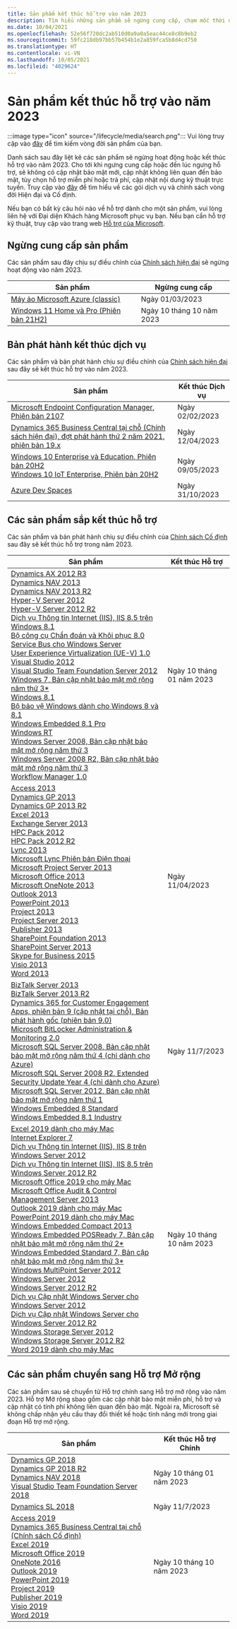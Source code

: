 ```yaml
---
title: Sản phẩm kết thúc hỗ trợ vào năm 2023
description: Tìm hiểu những sản phẩm sẽ ngừng cung cấp, chạm mốc thời điểm kết thúc hỗ trợ hoặc chuyển từ hỗ trợ chính sang hỗ trợ mở rộng vào năm 2023.
ms.date: 10/04/2021
ms.openlocfilehash: 52e56f720dc2ab510d0a9a0a5eac44ce8c8b9eb2
ms.sourcegitcommit: 59fc218db97bb57b454b1e2a859fca5b8d4cd750
ms.translationtype: HT
ms.contentlocale: vi-VN
ms.lasthandoff: 10/05/2021
ms.locfileid: "4029624"
---
```

# <a name="products-ending-support-in-2023"></a>Sản phẩm kết thúc hỗ trợ vào năm 2023

:::image type="icon" source="/lifecycle/media/search.png":::
Vui lòng truy cập vào [đây](/lifecycle/products/) để tìm kiếm vòng đời sản phẩm của bạn.

Danh sách sau đây liệt kê các sản phẩm sẽ ngừng hoạt động hoặc kết thúc hỗ trợ vào năm 2023. Cho tới khi ngưng cung cấp hoặc đến lúc ngưng hỗ trợ, sẽ không có cập nhật bảo mật mới, cập nhật không liên quan đến bảo mật, tùy chọn hỗ trợ miễn phí hoặc trả phí, cập nhật nội dung kỹ thuật trực tuyến. Truy cập vào [đây](/lifecycle/overview/product-end-of-support-overview) để tìm hiểu về các gói dịch vụ và chính sách vòng đời Hiện đại và Cố định.

Nếu bạn có bất kỳ câu hỏi nào về hỗ trợ dành cho một sản phẩm, vui lòng liên hệ với Đại diện Khách hàng Microsoft phục vụ bạn. Nếu bạn cần hỗ trợ kỹ thuật, truy cập vào trang web [Hỗ trợ của Microsoft](https://support.microsoft.com/contactus/?ws=support).

## <a name="product-retirements"></a>Ngừng cung cấp sản phẩm

Các sản phẩm sau đây chịu sự điều chỉnh của [Chính sách hiện đại](/lifecycle/policies/modern) sẽ ngừng hoạt động vào năm 2023.

| Sản phẩm | Ngừng cung cấp |
| --- | --- |
| [Máy ảo Microsoft Azure (classic)](/lifecycle/products/microsoft-azure-virtual-machine-classic?branch=live)<br> | Ngày 01/03/2023 |
| [Windows 11 Home và Pro (Phiên bản 21H2)](/lifecycle/products/windows-11-home-and-pro-version-21h2?branch=live)<br> | Ngày 10 tháng 10 năm 2023 |


## <a name="release-end-of-servicing"></a>Bản phát hành kết thúc dịch vụ

Các sản phẩm và bản phát hành chịu sự điều chỉnh của [Chính sách hiện đại](/lifecycle/policies/modern) sau đây sẽ kết thúc hỗ trợ vào năm 2023.

| Sản phẩm | Kết thúc Dịch vụ |
| --- | --- |
| [Microsoft Endpoint Configuration Manager, Phiên bản 2107](/lifecycle/products/microsoft-endpoint-configuration-manager?branch=live)<br> | Ngày 02/02/2023 |
| [Dynamics 365 Business Central tại chỗ (Chính sách hiện đại), đợt phát hành thứ 2 năm 2021, phiên bản 19.x](/lifecycle/products/dynamics-365-business-central-onpremises-modern-policy?branch=live)<br> | Ngày 12/04/2023 |
| [Windows 10 Enterprise và Education, Phiên bản 20H2](/lifecycle/products/windows-10-enterprise-and-education?branch=live)<br>[Windows 10 IoT Enterprise, Phiên bản 20H2](/lifecycle/products/windows-10-iot-enterprise?branch=live)<br> | Ngày 09/05/2023 |
| [Azure Dev Spaces](/lifecycle/products/azure-dev-spaces?branch=live)<br> | Ngày 31/10/2023 |


## <a name="products-reaching-end-of-support"></a>Các sản phẩm sắp kết thúc hỗ trợ

Các sản phẩm và bản phát hành chiụ sự điều chỉnh của [Chính sách Cố định](/lifecycle/policies/fixed) sau đây sẽ kết thúc hỗ trợ trong năm 2023.

| Sản phẩm | Kết thúc Hỗ trợ |
| --- | --- |
| [Dynamics AX 2012 R3](/lifecycle/products/dynamics-ax-2012-r3?branch=live)<br>[Dynamics NAV 2013](/lifecycle/products/dynamics-nav-2013?branch=live)<br>[Dynamics NAV 2013 R2](/lifecycle/products/dynamics-nav-2013-r2?branch=live)<br>[Hyper-V Server 2012](/lifecycle/products/hyperv-server-2012?branch=live)<br>[Hyper-V Server 2012 R2](/lifecycle/products/hyperv-server-2012-r2?branch=live)<br>[Dịch vụ Thông tin Internet (IIS), IIS 8.5 trên Windows 8.1](/lifecycle/products/internet-information-services-iis?branch=live)<br>[Bộ công cụ Chẩn đoán và Khôi phục 8.0](/lifecycle/products/microsoft-diagnostics-and-recovery-toolset-80?branch=live)<br>[Service Bus cho Windows Server](/lifecycle/products/service-bus-for-windows-server?branch=live)<br>[User Experience Virtualization (UE-V) 1.0](/lifecycle/products/user-experience-virtualization-uev-10?branch=live)<br>[Visual Studio 2012](/lifecycle/products/visual-studio-2012?branch=live)<br>[Visual Studio Team Foundation Server 2012](/lifecycle/products/visual-studio-team-foundation-server-2012?branch=live)<br>[Windows 7, Bản cập nhật bảo mật mở rộng năm thứ 3*](/lifecycle/products/windows-7?branch=live)<br>[Windows 8.1](/lifecycle/products/windows-81?branch=live)<br>[Bộ bảo vệ Windows dành cho Windows 8 và 8.1](/lifecycle/products/windows-defender-for-windows-8-and-81?branch=live)<br>[Windows Embedded 8.1 Pro](/lifecycle/products/windows-embedded-81-pro?branch=live)<br>[Windows RT](/lifecycle/products/windows-rt?branch=live)<br>[Windows Server 2008, Bản cập nhật bảo mật mở rộng năm thứ 3](/lifecycle/products/windows-server-2008?branch=live)<br>[Windows Server 2008 R2, Bản cập nhật bảo mật mở rộng năm thứ 3](/lifecycle/products/windows-server-2008-r2?branch=live)<br>[Workflow Manager 1.0](/lifecycle/products/workflow-manager-10?branch=live)<br> | Ngày 10 tháng 01 năm 2023 |
| [Access 2013](/lifecycle/products/access-2013?branch=live)<br>[Dynamics GP 2013](/lifecycle/products/dynamics-gp-2013?branch=live)<br>[Dynamics GP 2013 R2](/lifecycle/products/dynamics-gp-2013-r2?branch=live)<br>[Excel 2013](/lifecycle/products/excel-2013?branch=live)<br>[Exchange Server 2013](/lifecycle/products/exchange-server-2013?branch=live)<br>[HPC Pack 2012](/lifecycle/products/hpc-pack-2012?branch=live)<br>[HPC Pack 2012 R2](/lifecycle/products/hpc-pack-2012-r2?branch=live)<br>[Lync 2013](/lifecycle/products/microsoft-lync-2013?branch=live)<br>[Microsoft Lync Phiên bản Điện thoại](/lifecycle/products/microsoft-lync-phone-edition?branch=live)<br>[Microsoft Project Server 2013](/lifecycle/products/microsoft-lync-server-2013?branch=live)<br>[Microsoft Office 2013](/lifecycle/products/microsoft-office-2013?branch=live)<br>[Microsoft OneNote 2013](/lifecycle/products/microsoft-onenote-2013?branch=live)<br>[Outlook 2013](/lifecycle/products/outlook-2013?branch=live)<br>[PowerPoint 2013](/lifecycle/products/powerpoint-2013?branch=live)<br>[Project 2013](/lifecycle/products/project-2013?branch=live)<br>[Project Server 2013](/lifecycle/products/project-server-2013?branch=live)<br>[Publisher 2013](/lifecycle/products/publisher-2013?branch=live)<br>[SharePoint Foundation 2013](/lifecycle/products/sharepoint-foundation-2013?branch=live)<br>[SharePoint Server 2013](/lifecycle/products/sharepoint-server-2013?branch=live)<br>[Skype for Business 2015](/lifecycle/products/skype-for-business-2015?branch=live)<br>[Visio 2013](/lifecycle/products/visio-2013?branch=live)<br>[Word 2013](/lifecycle/products/word-2013?branch=live)<br> | Ngày 11/04/2023 |
| [BizTalk Server 2013](/lifecycle/products/biztalk-server-2013?branch=live)<br>[BizTalk Server 2013 R2](/lifecycle/products/biztalk-server-2013-r2?branch=live)<br>[Dynamics 365 for Customer Engagement Apps, phiên bản 9 (cập nhật tại chỗ), Bản phát hành gốc (phiên bản 9.0)](/lifecycle/products/dynamics-365-for-customer-engagement-apps-version-9-onpremises-update?branch=live)<br>[Microsoft BitLocker Administration &amp; Monitoring 2.0](/lifecycle/products/microsoft-bitlocker-administration-and-monitoring-20?branch=live)<br>[Microsoft SQL Server 2008, Bản cập nhật bảo mật mở rộng năm thứ 4 (chỉ dành cho Azure)](/lifecycle/products/microsoft-sql-server-2008?branch=live)<br>[Microsoft SQL Server 2008 R2, Extended Security Update Year 4 (chỉ dành cho Azure)](/lifecycle/products/microsoft-sql-server-2008-r2?branch=live)<br>[Microsoft SQL Server 2012, Bản cập nhật bảo mật mở rộng năm thứ 1](/lifecycle/products/microsoft-sql-server-2012?branch=live)<br>[Windows Embedded 8 Standard](/lifecycle/products/windows-embedded-8-standard?branch=live)<br>[Windows Embedded 8.1 Industry](/lifecycle/products/windows-embedded-81-industry?branch=live)<br> | Ngày 11/7/2023 |
| [Excel 2019 dành cho máy Mac](/lifecycle/products/excel-2019-for-mac?branch=live)<br>[Internet Explorer 7](/lifecycle/products/internet-explorer-7?branch=live)<br>[Dịch vụ Thông tin Internet (IIS), IIS 8 trên Windows Server 2012](/lifecycle/products/internet-information-services-iis?branch=live)<br>[Dịch vụ Thông tin Internet (IIS), IIS 8.5 trên Windows Server 2012 R2](/lifecycle/products/internet-information-services-iis?branch=live)<br>[Microsoft Office 2019 cho máy Mac](/lifecycle/products/microsoft-office-2019-for-mac?branch=live)<br>[Microsoft Office Audit &amp; Control Management Server 2013](/lifecycle/products/microsoft-office-audit-and-control-management-server-2013?branch=live)<br>[Outlook 2019 dành cho máy Mac](/lifecycle/products/outlook-2019-for-mac?branch=live)<br>[PowerPoint 2019 dành cho máy Mac](/lifecycle/products/powerpoint-2019-for-mac?branch=live)<br>[Windows Embedded Compact 2013](/lifecycle/products/windows-embedded-compact-2013?branch=live)<br>[Windows Embedded POSReady 7, Bản cập nhật bảo mật mở rộng năm thứ 2*](/lifecycle/products/windows-embedded-posready-7?branch=live)<br>[Windows Embedded Standard 7, Bản cập nhật bảo mật mở rộng năm thứ 3*](/lifecycle/products/windows-embedded-standard-7?branch=live)<br>[Windows MultiPoint Server 2012](/lifecycle/products/windows-multipoint-server-2012?branch=live)<br>[Windows Server 2012](/lifecycle/products/windows-server-2012?branch=live)<br>[Windows Server 2012 R2](/lifecycle/products/windows-server-2012-r2?branch=live)<br>[Dịch vụ Cập nhật Windows Server cho Windows Server 2012](/lifecycle/products/windows-server-update-services-for-windows-server-2012?branch=live)<br>[Dịch vụ Cập nhật Windows Server cho Windows Server 2012 R2](/lifecycle/products/windows-server-update-services-for-windows-server-2012-r2?branch=live)<br>[Windows Storage Server 2012](/lifecycle/products/windows-storage-server-2012?branch=live)<br>[Windows Storage Server 2012 R2](/lifecycle/products/windows-storage-server-2012-r2?branch=live)<br>[Word 2019 dành cho máy Mac](/lifecycle/products/word-2019-for-mac?branch=live)<br> | Ngày 10 tháng 10 năm 2023 |


## <a name="products-moving-to-extended-support"></a>Các sản phẩm chuyển sang Hỗ trợ Mở rộng

Các sản phẩm sau sẽ chuyển từ Hỗ trợ chính sang Hỗ trợ mở rộng vào năm 2023. Hỗ trợ Mở rộng sbao gồm các cập nhật bảo mật miễn phí, hỗ trợ và cập nhật có tính phí không liên quan đến bảo mật. Ngoài ra, Microsoft sẽ không chấp nhận yêu cầu thay đổi thiết kế hoặc tính năng mới trong giai đoạn Hỗ trợ mở rộng.

| Sản phẩm | Kết thúc Hỗ trợ Chính |
| --- | --- |
| [Dynamics GP 2018](/lifecycle/products/dynamics-gp-2018?branch=live)<br>[Dynamics GP 2018 R2](/lifecycle/products/dynamics-gp-2018-r2?branch=live)<br>[Dynamics NAV 2018](/lifecycle/products/dynamics-nav-2018?branch=live)<br>[Visual Studio Team Foundation Server 2018](/lifecycle/products/visual-studio-team-foundation-server-2018?branch=live)<br> | Ngày 10 tháng 01 năm 2023 |
| [Dynamics SL 2018](/lifecycle/products/dynamics-sl-2018?branch=live)<br> | Ngày 11/7/2023 |
| [Access 2019](/lifecycle/products/access-2019?branch=live)<br>[Dynamics 365 Business Central tại chỗ (Chính sách Cố định)](/lifecycle/products/dynamics-365-business-central-onpremises-fixed-policy?branch=live)<br>[Excel 2019](/lifecycle/products/excel-2019?branch=live)<br>[Microsoft Office 2019](/lifecycle/products/microsoft-office-2019?branch=live)<br>[OneNote 2016](/lifecycle/products/onenote-2016?branch=live)<br>[Outlook 2019](/lifecycle/products/outlook-2019?branch=live)<br>[PowerPoint 2019](/lifecycle/products/powerpoint-2019?branch=live)<br>[Project 2019](/lifecycle/products/project-2019?branch=live)<br>[Publisher 2019](/lifecycle/products/publisher-2019?branch=live)<br>[Visio 2019](/lifecycle/products/visio-2019?branch=live)<br>[Word 2019](/lifecycle/products/word-2019?branch=live)<br> | Ngày 10 tháng 10 năm 2023 |

